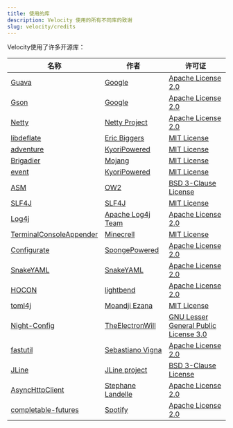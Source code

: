 ```yaml
---
title: 使用的库
description: Velocity 使用的所有不同库的致谢
slug: velocity/credits
---
```


Velocity使用了许多开源库：

| 名称                                                                            | 作者                                                                   | 许可证                                                                                                      |
|---------------------------------------------------------------------------------|--------------------------------------------------------------------------|--------------------------------------------------------------------------------------------------------------|
| [Guava](https://github.com/google/guava)                                        | [Google](https://github.com/google)                                      | [Apache License 2.0](https://github.com/google/guava/blob/master/COPYING)                                    |
| [Gson](https://github.com/google/gson)                                          | [Google](https://github.com/google)                                      | [Apache License 2.0](https://github.com/google/gson/blob/master/LICENSE)                                     |
| [Netty](https://github.com/netty/netty)                                         | [Netty Project](https://netty.io)                                        | [Apache License 2.0](https://github.com/netty/netty/blob/4.1/LICENSE.txt)                                    |
| [libdeflate](https://github.com/ebiggers/libdeflate)                            | [Eric Biggers](https://github.com/ebiggers)                              | [MIT License](https://github.com/ebiggers/libdeflate/blob/master/COPYING)                                    |
| [adventure](https://github.com/KyoriPowered/adventure)                          | [KyoriPowered](https://github.com/KyoriPowered)                          | [MIT License](https://github.com/KyoriPowered/adventure/blob/main/4/license.txt)                             |
| [Brigadier](https://github.com/Mojang/brigadier)                                | [Mojang](https://www.minecraft.net)                                      | [MIT License](https://github.com/Mojang/brigadier/blob/master/LICENSE)                                       |
| [event](https://github.com/KyoriPowered/event)                                  | [KyoriPowered](https://github.com/KyoriPowered)                          | [MIT License](https://github.com/KyoriPowered/event/blob/master/license.txt)                                 |
| [ASM](http://asm.ow2.org/)                                                      | [OW2](https://www.ow2.org/)                                              | [BSD 3-Clause License](http://asm.ow2.io/license.html)                                                       |
| [SLF4J](https://github.com/qos-ch/slf4j)                                        | [SLF4J](https://www.slf4j.org/)                                          | [MIT License](https://github.com/qos-ch/slf4j/blob/master/LICENSE.txt)                                       |
| [Log4j](https://logging.apache.org/log4j/2.x/)                                  | [Apache Log4j Team](https://logging.apache.org/log4j/2.x/team-list.html) | [Apache License 2.0](https://logging.apache.org/log4j/2.x/license.html)                                      |
| [TerminalConsoleAppender](https://github.com/Minecrell/TerminalConsoleAppender) | [Minecrell](https://github.com/Minecrell)                                | [MIT License](https://github.com/Minecrell/TerminalConsoleAppender/blob/master/LICENSE)                      |
| [Configurate](https://github.com/SpongePowered/configurate)                     | [SpongePowered](https://github.com/SpongePowered)                        | [Apache License 2.0](https://github.com/SpongePowered/configurate/blob/master/LICENSE)                       |
| [SnakeYAML](https://bitbucket.org/snakeyaml/snakeyaml)                          | [SnakeYAML](https://bitbucket.org/snakeyaml)                             | [Apache License 2.0](https://bitbucket.org/snakeyaml/snakeyaml/src/master/LICENSE.txt)                       |
| [HOCON](https://github.com/lightbend/config)                                    | [lightbend](https://github.com/lightbend)                                | [Apache License 2.0](https://github.com/lightbend/config/blob/master/LICENSE-2.0.txt)                        |
| [toml4j](https://github.com/mwanji/toml4j)                                      | [Moandji Ezana](https://github.com/mwanji)                               | [MIT License](https://github.com/mwanji/toml4j/blob/master/LICENSE)                                          |
| [Night-Config](https://github.com/TheElectronWill/night-config)                 | [TheElectronWill](https://github.com/TheElectronWill)                    | [GNU Lesser General Public License 3.0](https://github.com/TheElectronWill/night-config/blob/master/LICENSE) |
| [fastutil](http://fastutil.di.unimi.it/)                                        | [Sebastiano Vigna](http://vigna.di.unimi.it/)                            | [Apache License 2.0](https://github.com/vigna/fastutil/blob/master/LICENSE-2.0)                              |
| [JLine](https://github.com/jline/jline3/blob/master/LICENSE.txt)                | [JLine project](https://github.com/jline/jline3)                         | [BSD 3-Clause License](https://github.com/jline/jline3/blob/master/LICENSE.txt)                              |
| [AsyncHttpClient](https://github.com/AsyncHttpClient/async-http-client)         | [Stephane Landelle](https://github.com/slandelle)                        | [Apache License 2.0](https://github.com/AsyncHttpClient/async-http-client/blob/master/LICENSE.txt)           |
| [completable-futures](https://github.com/spotify/completable-futures)           | [Spotify](https://github.com/spotify)                                    | [Apache License 2.0](https://github.com/spotify/completable-futures/blob/master/LICENSE)                     |
